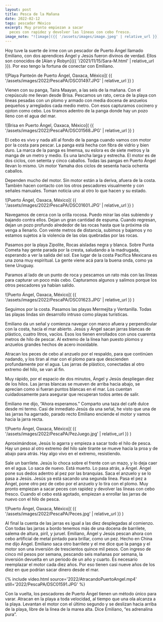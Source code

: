 ```yaml
---
layout: post
title: Pesca de la Mañana
date: 2022-02-12
tags: pescador México
excerpt: Muy pronto empiezan a sacar
  peces con rapidez y devolver las líneas con cebo fresco.
image_note: "![image]({{ '/assets/images/image.jpeg' | relative_url }})"
---
```


Hoy tuve la suerte de irme con un pescador de Puerto Ángel llamado Emiliano,
con dos aprendices Ángel y Jesús fueron divinos de verdad. Ellos son conocidos
de [Alan y Robyn]({{ '/2021/11/15/Sara-M.html' | relative_url }}).  Por eso
tengo la fortuna de conectar con Emiliano.

![Playa Panteón de Puerto Ángel, Oaxaca, México](
  {{ '/assets/images/2022/PescaPA/DSC01497.JPG' | relative_url }}
)

Vienen con su panga, Taira Maayan, a las seis de la mañana. Con el crepúsculo
me llevan desde Brisa. Pescamos un rato, cerca de la playa con líneas pesadas
con un plomo y armado con media docena de anzuelos pequeños y arreglados cada
medio metro. Con esos capturamos cocinero y ojoton como cebo. Los tiramos
adentro de la panga donde hay un pozo lleno con el agua del mar.

![Brisa en Puerto Ángel, Oaxaca, México](
  {{ '/assets/images/2022/PescaPA/DSC01568.JPG' | relative_url }}
)

El cebo es vivo y nada allí al fondo de la panga cuando vamos con motor por la
costa para pescar. La panga está hecha con fibra de vidrio y bien duro. La
marca de la panga es Imemsa, su eslora es de siete metros y la manga de un
metro y medio. Es una lancha larga y estrecha. El motor es de dos ciclos, con
setenta y cinco caballos. Todas las pangas en Puerto Ángel llevan lo mismo. Un
motor Yamaha dos ciclos de sesenta hacía ochenta caballos.

Dependen mucho del motor. Sin motor están a la deriva, afuera de la costa.
También hacen contacto con los otros pescadores visualmente y con señales
manuales. Toman noticia uno al otro lo que hacen y su estado.

![Puerto Ángel, Oaxaca, México](
  {{ '/assets/images/2022/PescaPA/DSC01601.JPG' | relative_url }}
)

Navegamos de cerca con la orilla rocosa. Puedo mirar las olas subiendo y
bajando contra ellos. Dejan un gran cantidad de espuma. Cuando regresan, dejan
un pozo profundo alrededor de las rocas hasta que la próxima ola venga a
llenarlo. Con veinte metros de distancia, subimos y bajamos y no estamos
sujetos a la violencia de las olas quebradas por las rocas.

Pasamos por la playa Zipolite, Rocas aisladas negra y blanca. Sobre Punta
Cometa hay gente parada por la cresta, saludando a la madrugada, esperando a
ver la salida del sol. Ese lugar de la costa Pacífica Mexicana es una zona muy
espiritual. La gente viene acá para la buena onda, como ya tiene Uruguay.

Paramos al lado de un punto de roca y pescamos un rato más con las líneas para
capturar un poco más cebo. Capturamos algunos y salimos porque los otros
pescadores ya habían salido.

![Puerto Ángel, Oaxaca, México](
  {{ '/assets/images/2022/PescaPA/DSC01623.JPG' | relative_url }}
)

Seguimos por la costa. Pasamos las playas Mermejita y Ventanilla. Todas las
playas lindas sin desarrollo intruso como playas turísticas.

Emiliano da un señal y comienza navegar con marco afuera y perpendicular con la
costa, hacía el mar abierto. Jesús y Ángel sacan jarras blancas de plástico,
cuatro litros, vacíos. Esos los tienen enrollados con unos cuarenta metros de
hilo de pescar. Al extremo de la línea han puesto plomos y anzuelos grandes
hechos de acero inoxidable.

Atracan los peces de cebo al anzuelo por el respaldo, para que continúen
nadando, y los tiran al mar con el plomo para que descienden profundamente por
el agua. Las jarras de plástico, conectadas al otro extremo del hilo, se van al
fin.

Muy rápido, por el espacio de dos minutos, Ángel y Jesús despliegan diez de los
hilos. Las jarras blancas se mueven de arriba hacia abajo, se aprecian como si
fueran puntos blancas en el mar. Los cuentan cuidadosamente para asegurar que
recuperan todos antes de salir.

Emiliano me dijo, “Ahora esperamos.” Comparto una taza del café dulce desde mi
termo. Casi de inmediato Jesús da una señal, he visto que una de las jarras ha
agarrado, parado recto Emiliano enciende el motor y vamos hacia la jarra recta.

![Puerto Ángel, Oaxaca, México](
  {{ '/assets/images/2022/PescaPA/PezJuego.jpg' | relative_url }}
)

Aproximándose, Jesús lo agarra y empieza a sacar todo el hilo de pesca.  Hay un
peso al otro extremo del hilo sale tirante se mueve hacia la proa y de abajo
para atrás. Hay algo vivo en el extremo, resistiendo.

Sale un barrilete. Jesús lo choca sobre el frente con un mazo, y lo deja caer
en el agua. Lo saca de nuevo. Está muerto. Lo pasa atrás, a Ángel.  Ángel pone
sus dedos adentro al pez por las branquias. Saca el anzuelo y se lo pasa a
Jesús.  Jesús ya está sacando una segunda línea. Pasa el pez a Ángel, pone otro
pez de cebo por el anzuelo y lo tira con el plomo. Muy pronto empiezan a sacar
peces con rapidez y devolver las líneas con cebo fresco. Cuando el cebo está
agotado, empiezan a enrollar las jarras de nuevo con el hilo de pesca.

![Puerto Ángel, Oaxaca, México](
  {{ '/assets/images/2022/PescaPA/Peces.jpg' | relative_url }}
)

Al final la cuenta de las jarras es igual a las diez desplegadas al comienzo.
Con todas las jarras a bordo tenemos más de una docena de barrilete, salema de
altura, piríl, y juruel. Emiliano, Ángel y Jesús pescan ahora con cebo
artificial de metal pintado para brillar, como un pez. Hecho en China me dijo
Ángel. Emiliano saca otro barrilete y el me dice que la panga y el motor son
una inversión de trescientos quince mil pesos. Con ingreso de cinco mil pesos
por semana, pescando seis mañanas por semana, la inversión devuelta en un
periodo de un año y cuarto. Es necesario reemplazar el motor cada diez años.
Por eso tienen casi nueve años de los diez en que podrían sacar dinero desde el
mar.

{% include video.html
  source='2022/AtracandoPuertoAngel.mp4'
  still='2022/PescaPA/DSC01591.JPG'
%}

Con la vuelta, los pescadores de Puerto Ángel tienen un método único para
varar. Atracan en la playa a toda velocidad, al tiempo que una ola alcanza a la
playa. Levantan el motor con el último segundo y se deslizan hacia arriba de la
playa, libre de la línea de la marea alta. Dice Emiliano, “es adrenalina pura”.

